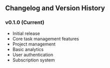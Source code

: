 ## Changelog and Version History

### v0.1.0 (Current)
- Initial release
- Core task management features
- Project management
- Basic analytics
- User authentication
- Subscription system